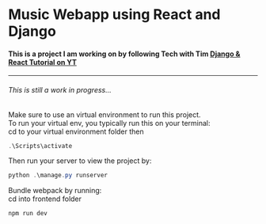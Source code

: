 # Music Webapp using React and Django

#### This is a project I am working on by following **Tech with Tim** [Django & React Tutorial on YT](https://www.youtube.com/watch?v=JD-age0BPVo&list=PLzMcBGfZo4-kCLWnGmK0jUBmGLaJxvi4j&pp=iAQB)

---

###### This is still a work in progress...

Make sure to use an virtual environment to run this project.  
To run your virtual env, you typically run this on your terminal:  
cd to your virtual environment folder then

```powershell
.\Scripts\activate
```

Then run your server to view the project by:

```powershell
python .\manage.py runserver
```

Bundle webpack by running:  
cd into frontend folder

```powershell
npm run dev
```
